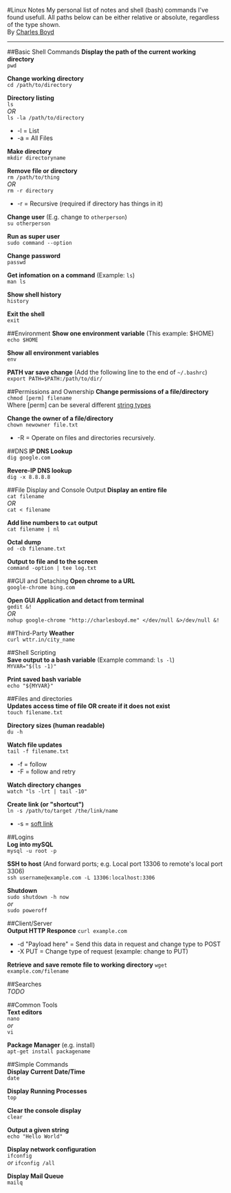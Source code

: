 #Linux Notes
My personal list of notes and shell (bash) commands I've found usefull.
All paths below can be either relative or absolute, regardless of the type shown.  
By [Charles Boyd](http://charlesboyd.me/?ref=github-linuxnotes)  

---

##Basic Shell Commands
**Display the path of the current working directory**  
`pwd`  

**Change working directory**  
`cd /path/to/directory`  

**Directory listing**  
`ls`  
*OR*  
`ls -la /path/to/directory`  
* -l = List  
* -a = All Files  

**Make directory**  
`mkdir directoryname`  

**Remove file or directory**  
`rm /path/to/thing`  
*OR*  
`rm -r directory`  
* -r = Recursive (required if directory has things in it) 

**Change user** (E.g. change to `otherperson`)  
`su otherperson`  

**Run as super user**  
`sudo command --option`  

**Change password**  
`passwd`  

**Get infomation on a command** (Example: `ls`)  
`man ls`

**Show shell history**  
`history`  

**Exit the shell**  
`exit` 

##Environment
**Show one environment variable** (This example: $HOME)  
`echo $HOME`  

**Show all  environment variables**  
`env`  

**PATH var save change** (Add the following line to the end of `~/.bashrc`)  
`export PATH=$PATH:/path/to/dir/`  


##Permissions and Ownership
**Change permissions of a file/directory**  
`chmod [perm] filename`  
Where [perm] can be several different [string types](http://www.grymoire.com/Unix/Permissions.html#uh-2)  

**Change the owner of a file/directory**  
`chown newowner file.txt`
* -R = Operate on files and directories recursively.

##DNS
**IP DNS Lookup**  
`dig google.com`  

**Revere-IP DNS lookup**  
`dig -x 8.8.8.8`  


##File Display and Console Output
**Display an entire file**  
`cat filename`  
*OR*  
`cat < filename`  

**Add line numbers to `cat` output**  
`cat filename | nl`

**Octal dump**  
`od -cb filename.txt`

**Output to file and to the screen**  
`command -option | tee log.txt`  

##GUI and Detaching
**Open chrome to a URL**  
`google-chrome bing.com`  

**Open GUI Application and detact from terminal**  
`gedit &!`  
*OR*  
`nohup google-chrome "http://charlesboyd.me" </dev/null &>/dev/null &!`  


##Third-Party
**Weather**  
`curl wttr.in/city_name`  
  
  
##Shell Scripting  
**Save output to a bash variable** (Example command: `ls -l`)  
`MYVAR="$(ls -1)"`  

**Print saved bash variable**   
`echo "${MYVAR}"`  
  
##Files and directories  
**Updates access time of file OR create if it does not exist**  
`touch filename.txt`

**Directory sizes (human readable)**  
`du -h`

**Watch file updates**  
`tail -f filename.txt`  
* -f = follow  
* -F = follow and retry  

**Watch directory changes**  
`watch "ls -lrt | tail -10"`  

**Create link (or "shortcut")**  
`ln -s /path/to/target /the/link/name`
* -s = [soft link](http://askubuntu.com/questions/108771/what-is-the-difference-between-a-hard-link-and-a-symbolic-link)

##Logins  
**Log into mySQL**  
`mysql -u root -p`  

**SSH to host** (And forward ports; e.g. Local port 13306 to remote's local port 3306)  
`ssh username@example.com -L 13306:localhost:3306`

**Shutdown**  
`sudo shutdown -h now`  
*or*  
`sudo poweroff`  


##Client/Server  
**Output HTTP Responce**
`curl example.com`  
* -d "Payload here" = Send this data in request and change type to POST  
* -X PUT = Change type of request (example: change to PUT)    

**Retrieve and save remote file to working directory**
`wget example.com/filename`


##Searches  
*TODO*  


##Common Tools  
**Text editors**  
`nano`  
*or*  
`vi`  

**Package Manager** (e.g. install)  
`apt-get install packagename`  


##Simple Commands  
 **Display Current Date/Time**  
`date`  

**Display Running Processes**  
`top`  

**Clear the console display**  
`clear` 

**Output a given string**  
`echo "Hello World"`  

**Display network configuration**  
`ifconfig`  
*or*
`ifconfig /all`  

**Display Mail Queue**  
`mailq`  
